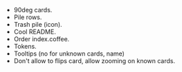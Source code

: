 - 90deg cards.
- Pile rows.
- Trash pile (icon).
- Cool README.
- Order index.coffee.
- Tokens.
- Tooltips (no for unknown cards, name)
- Don't allow to flips card, allow zooming on known cards.